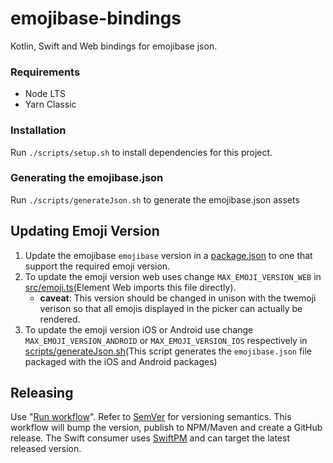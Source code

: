 # emojibase-bindings

Kotlin, Swift and Web bindings for emojibase json.

### Requirements

- Node LTS
- Yarn Classic

### Installation

Run `./scripts/setup.sh` to install dependencies for this project.

### Generating the emojibase.json

Run `./scripts/generateJson.sh` to generate the emojibase.json assets

## Updating Emoji Version

1. Update the emojibase `emojibase` version in a [package.json](package.json) to one that support the required emoji version.
2. To update the emoji version web uses change `MAX_EMOJI_VERSION_WEB` in [src/emoji.ts](src/emoji.ts)(Element Web imports this file directly).
   - **caveat**: This version should be changed in unison with the twemoji verison so that all emojis displayed in the picker can actually be rendered.
3. To update the emoji version iOS or Android use change `MAX_EMOJI_VERSION_ANDROID` or `MAX_EMOJI_VERSION_IOS` respectively in [scripts/generateJson.sh](scripts/generateJson.sh)(This script generates the `emojibase.json` file packaged with the iOS and Android packages)

## Releasing

Use "[Run workflow](https://github.com/matrix-org/emojibase-bindings/actions/workflows/release.yaml)".
Refer to [SemVer](https://semver.org/) for versioning semantics.
This workflow will bump the version, publish to NPM/Maven and create a GitHub release.
The Swift consumer uses [SwiftPM](./Package.swift) and can target the latest released version.
